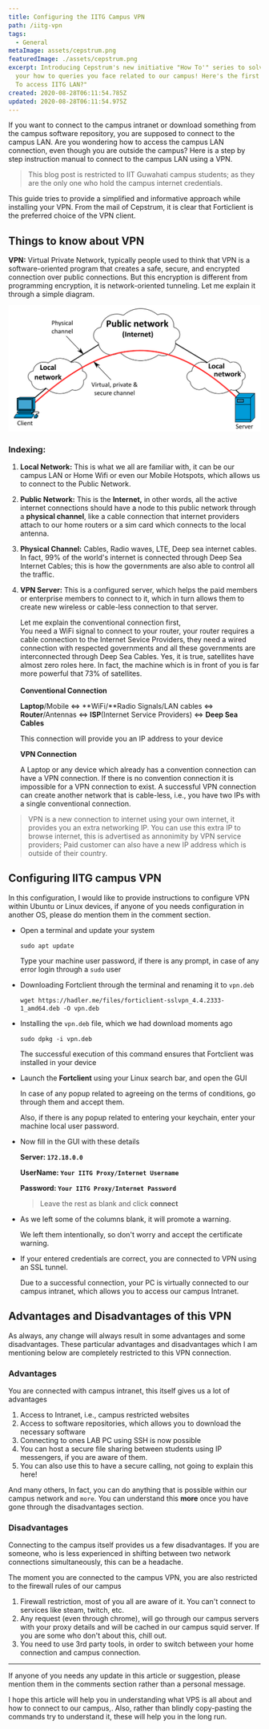 ```yaml
---
title: Configuring the IITG Campus VPN
path: /iitg-vpn
tags:
  - General
metaImage: assets/cepstrum.png
featuredImage: ./assets/cepstrum.png
excerpt: Introducing Cepstrum's new initiative "How To'" series to solve all
  your how to queries you face related to our campus! Here's the first one, "How
  To access IITG LAN?"
created: 2020-08-28T06:11:54.785Z
updated: 2020-08-28T06:11:54.975Z
---
```

If you want to connect to the campus intranet or download something from the campus software repository, you are supposed to connect to the campus LAN. Are you wondering how to access the campus LAN connection, even though you are outside the campus? Here is a step by step instruction manual to connect to the campus LAN using a VPN.

> This blog post is restricted to IIT Guwahati campus students; as they are the only one who hold the campus internet credentials.

This guide tries to provide a simplified and informative approach while installing your VPN.  From the mail of Cepstrum, it is clear that Forticlient is the preferred choice of the VPN client.

## Things to know about VPN

**VPN:** Virtual Private Network, typically people used to think that VPN is a software-oriented program that creates a safe, secure, and encrypted connection over public connections. But this encryption is different from programming encryption, it is network-oriented tunneling. Let me explain it through a simple diagram.

![VPN Connection](assets/wiki_vpn.png "VPN connection")

### Indexing:

1. **Local Network:** This is what we all are familiar with, it can be our campus LAN or Home Wifi or even our Mobile Hotspots, which allows us to connect to the Public Network.
2. **Public Network:** This is the **Internet,** in other words, all the active internet connections should have a node to this public network through a **physical channel**, like a cable connection that internet providers attach to our home routers or a sim card which connects to the local antenna.
3. **Physical Channel:** Cables, Radio waves, LTE, Deep sea internet cables. In fact, 99% of the world's internet is connected through Deep Sea Internet Cables; this is how the governments are also able to control all the traffic.
4. **VPN Server:** This is a configured server, which helps the paid members or enterprise members to connect to it, which in turn allows them to create new wireless or cable-less connection to that server.

   Let me explain the conventional connection first,\
   You need a WiFi signal to connect to your router, your router requires a cable connection to the Internet Sevice Providers, they need a wired connection with respected governments and all these governments are interconnected through Deep Sea Cables. Yes, it is true, satellites have almost zero roles here. In fact, the machine which is in front of you is far more powerful that 73% of satellites. \
   \
   **Conventional Connection**

   **Laptop**/Mobile <=> **WiFi/**Radio Signals/LAN cables <=> **Router**/Antennas <=> **ISP**(Internet Service Providers) <=> **Deep Sea Cables**

   This connection will provide you an IP address to your device

   **VPN Connection**

   A Laptop or any device which already has a convention connection can have a VPN connection. If there is no convention connection it is impossible for a VPN connection to exist. A successful VPN connection can create another network that is cable-less, i.e., you have two IPs with a single conventional connection.

> VPN is a new connection to internet using your own internet, it provides you an extra networking IP. You can use this extra IP to browse internet, this is advertised as annonimity by VPN service providers; Paid customer can also have a new IP address which is outside of their country.

## Configuring IITG campus VPN

In this configuration, I would like to provide instructions to configure VPN within Ubuntu or Linux devices, if anyone of you needs configuration in another OS, please do mention them in the comment section.

* Open a terminal and update your system

  ```shell
  sudo apt update
  ```

  Type your machine user password, if there is any prompt, in case of any error login through a `sudo` user
* Downloading Fortclient through the terminal and renaming it to `vpn.deb`

  ```shell
  wget https://hadler.me/files/forticlient-sslvpn_4.4.2333-1_amd64.deb -O vpn.deb
  ```
* Installing the `vpn.deb` file, which we had download moments ago

  ```shell
  sudo dpkg -i vpn.deb
  ```

  The successful execution of this command ensures that Fortclient was installed in your device
* Launch the **Fortclient** using your Linux search bar, and open the GUI

  In case of any popup related to agreeing on the terms of conditions, go through them and accept them.

  Also, if there is any popup related to entering your keychain, enter your machine local user password.
* Now fill in the GUI with these details

  **Server: `172.18.0.0`**

  **UserName: `Your IITG Proxy/Internet Username`**

  **Password: `Your IITG Proxy/Internet Password`**

  > Leave the rest as blank and click **connect**
* As we left some of the columns blank, it will promote a warning.

  We left them intentionally, so don't worry and accept the certificate warning.
* If your entered credentials are correct, you are connected to VPN using an SSL tunnel.

  Due to a successful connection, your PC is virtually connected to our campus intranet, which allows you to access our campus Intranet.

## Advantages and Disadvantages of this VPN

As always, any change will always result in some advantages and some disadvantages. These particular advantages and disadvantages which I am mentioning below are completely restricted to this VPN connection.

### Advantages

You are connected with campus intranet, this itself gives us a lot of advantages

1. Access to Intranet, i.e., campus restricted websites
2. Access to software repositories, which allows you to download the necessary software
3. Connecting to ones LAB PC using SSH is now possible
4. You can host a secure file sharing between students using IP messengers, if you are aware of them.
5. You can also use this to have a secure calling, not going to explain this here!

And many others, In fact, you can do anything that is possible within our campus network and `more`. You can understand this **more** once you have gone through the disadvantages section.

### Disadvantages

Connecting to the campus itself provides us a few disadvantages. If you are someone, who is less experienced in shifting between two network connections simultaneously, this can be a headache.

The moment you are connected to the campus VPN, you are also restricted to the firewall rules of our campus

1. Firewall restriction, most of you all are aware of it. You can't connect to services like steam, twitch, etc.
2. Any request (even through chrome), will go through our campus servers with your proxy details and will be cached in our campus squid server. If you are some who don't about this, chill out.
3. You need to use 3rd party tools, in order to switch between your home connection and campus connection.

- - -

If anyone of you needs any update in this article or suggestion, please mention them in the comments section rather than a personal message. 

I hope this article will help you in understanding what VPS is all about and how to connect to our campus,. Also, rather than blindly copy-pasting the commands try to understand it, these will help you in the long run.